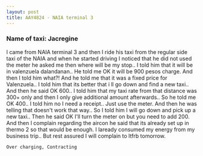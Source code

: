 ```yaml
---
layout: post
title: AAY4824 - NAIA terminal 3
---
```


### Name of taxi: Jacregine

I came from NAIA terminal 3 and then I ride his taxi from the regular side taxi of the NAIA and when he started driving I noticed that he did not used the meter he asked me then where will be my stop.. I told him that it will be in valenzuela dalandanan.. He told me OK it will be 900 pesos charge. And then I told him what?! And he told me that it was a fixed price for Valenzuela.. I told him that its better that i ll go down and find a new taxi.. And then he said OK 600.. I told him that my taxi rate from that distance was 300+ only and then I only give additional amount afterwards.. So he told me OK 400.. I told him no I need a receipt.. Just use the meter. And then he was telling that doesn't work that way.. So I told him I will go down and pick up a new taxi.. Then he said OK I'll turn the meter on but you need to add 200. And then I complain regarding the aircon he said that its already set up in thermo 2 so that would be enough. I laready consumed my energy from my business trip.. But rest assured I will complain to ltfrb tomorrow.

```Over charging, Contracting```
